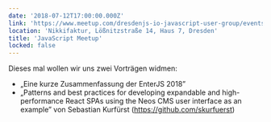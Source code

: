 ```yaml
---
date: '2018-07-12T17:00:00.000Z'
link: 'https://www.meetup.com/dresdenjs-io-javascript-user-group/events/242600615'
location: 'Nikkifaktur, Lößnitzstraße 14, Haus 7, Dresden'
title: 'JavaScript Meetup'
locked: false
---
```

Dieses mal wollen wir uns zwei Vorträgen widmen:
* „Eine kurze Zusammenfassung der EnterJS 2018”
* „Patterns and best practices for developing expandable and high-performance React SPAs using the Neos CMS user interface as an example” von Sebastian Kurfürst (https://github.com/skurfuerst)
